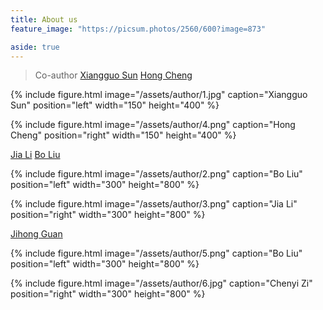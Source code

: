 ```yaml
---
title: About us
feature_image: "https://picsum.photos/2560/600?image=873"

aside: true
---
```






> Co-author
[Xiangguo Sun](https://xgsun.mysxl.cn/)
[Hong Cheng](https://www1.se.cuhk.edu.hk/~hcheng/)

{% include figure.html image="/assets/author/1.jpg" caption="Xiangguo Sun" position="left" width="150" height="400" %}

{% include figure.html image="/assets/author/4.png" caption="Hong Cheng" position="right" width="150" height="400" %}



[Jia Li](https://sites.google.com/view/lijia)
[Bo Liu](https://cse.seu.edu.cn/2019/0401/c23024a268340/page.psp)

{% include figure.html image="/assets/author/2.png" caption="Bo Liu" position="left" width="300" height="800" %}

{% include figure.html image="/assets/author/3.png" caption="Jia Li" position="right" width="300" height="800" %}

[Jihong Guan](https://see.tongji.edu.cn/info/1376/10297.htm)

{% include figure.html image="/assets/author/5.png" caption="Bo Liu" position="left" width="300" height="800" %}

{% include figure.html image="/assets/author/6.jpg" caption="Chenyi Zi" position="right" width="300" height="800" %}






